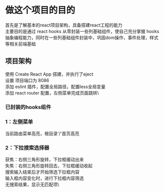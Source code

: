 # 做这个项目的目的

首先是了解基本的react项目架构，具备搭建react工程的能力\
主要目的是通过 react hooks 从零封装一些列基础组件，使自己充分掌握 hooks 抽象编程能力，同时在一些列基础组件封装中，巩固dom操作，事件处理，样式等相关前端基础
## 项目架构

使用 Create React App 搭建，并执行了eject\
设置 项目端口为 8086\
添加 eslint 插件，配置全局路径，配置less全局变量\
添加 react router 配置，左侧菜单完成页面跳转\

### 已封装的hooks组件

### 1：左侧菜单
当前路由菜单高亮，根目录'/'首页高亮

### 2：下拉搜索选择器
获焦：右侧三角形旋转，下拉框缓动出来\
失焦：右侧三角形旋转回去，下拉框缓动收起\
搜索输入结束后才开始筛选下拉框内容\
输入框内容变化时，进行下拉框内容筛选\
无搜索结果，显示无匹配项\

